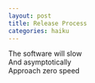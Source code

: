 ```yaml
---
layout: post
title: Release Process
categories: haiku
---
```

The software will slow  
And asymptotically  
Approach zero speed 